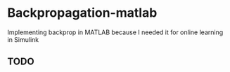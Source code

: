 # Backpropagation-matlab
Implementing backprop in MATLAB because I needed it for online learning in Simulink

## TODO

